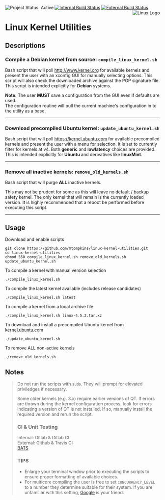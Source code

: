 ![Project Status: Active](https://img.shields.io/badge/project-active-green.svg)
[![Internal Build Status](https://git.marktompkins.me/mtompkins/linux-kernel-utilities/badges/master/build.svg)](https://git.marktompkins.me/mtompkins/linux-kernel-utilities) [![External Build Status](https://travis-ci.org/mtompkins/linux-kernel-utilities.svg?branch=master)](https://travis-ci.org/mtompkins/linux-kernel-utilities)
<img align="right" src="https://www.kernel.org/theme/images/logos/tux.png" alt="Linux Logo" title="Tux">
# Linux Kernel Utilities
## Descriptions

### Compile a Debian kernel from source: `compile_linux_kernel.sh`
Bash script that will poll http://www.kernel.org for available kernels and present the user with an xconfig GUI for manually selecting options. This script will also check the downloaded archive against the PGP signature file.    
This script is intended explicitly for **Debian** systems.

**Note:** The user **MUST** save a configuration from the GUI even if defaults are used.    
The configuration routine will pull the current machine's configuration in to the utility as a base.

----
### Download precompiled Ubuntu kernel: `update_ubuntu_kernel.sh`
Bash script that will poll https://kernel.ubuntu.com for available precompiled kernels and present the user with a menu for selection.
It is set to currently filter for kernels at v4. Both **generic** and **lowlatency** choices are provided.    
This is intended explicitly for **Ubuntu** and derivatives like **linuxMint**.

----
### Remove all inactive kernels: `remove_old_kernels.sh`
Bash script that will purge **ALL** inactive kernels.    

This may not be prudent for some as this will leave no default / backup safety kernel. The only kernel that will remain is the currently loaded version. It is highly recommended that a reboot be performed before executing this script.

----
## Usage
Download and enable scripts

    git clone https://github.com/mtompkins/linux-kernel-utilities.git
    cd linux-kernel-utilities
    chmod 550 compile_linux_kernel.sh remove_old_kernels.sh update_ubuntu_kernel.sh

To compile a kernel with manual version selection

    ./compile_linux_kernel.sh

To compile the latest kernel available (includes release candidates)

    ./compile_linux_kernel.sh latest

To compile a kernel from a local archive file

    ./compile_linux_kernel.sh linux-4.5.2.tar.xz

To download and install a precompiled Ubuntu kernel from [kernel.ubuntu.com](https://kernel.ubuntu.com)

    ./update_ubuntu_kernel.sh


To remove ALL non-active kernels

    ./remove_old_kernels.sh

## Notes
> Do not run the scripts with `sudo`. They will prompt for elevated priviledges if necessary.
>
> Some older kernels (e.g. 3.x) require earlier versions of QT. If errors are thrown during the kernel configuration process, look for errors indicating a version of QT is not installed. If so, manually install the required version and rerun the script.    
>### CI & Unit Testing
> Internal: Gitlab & Gitlab CI    
> External: Github & Travis CI    
> [BATS](https://github.com/sstephenson/bats)
>### TIPS
>- Enlarge your terminal window prior to executing the scripts to ensure proper formatting of available choices.    
>- For multicore compiling the user is free to set `CONCURRENCY_LEVEL` to a number they determine suitable for their system. If you are unfamiliar with this setting, [Google](https://www.google.com/?gws_rd=ssl#q=concurrency%20level%20make-kpkg) is your friend.
